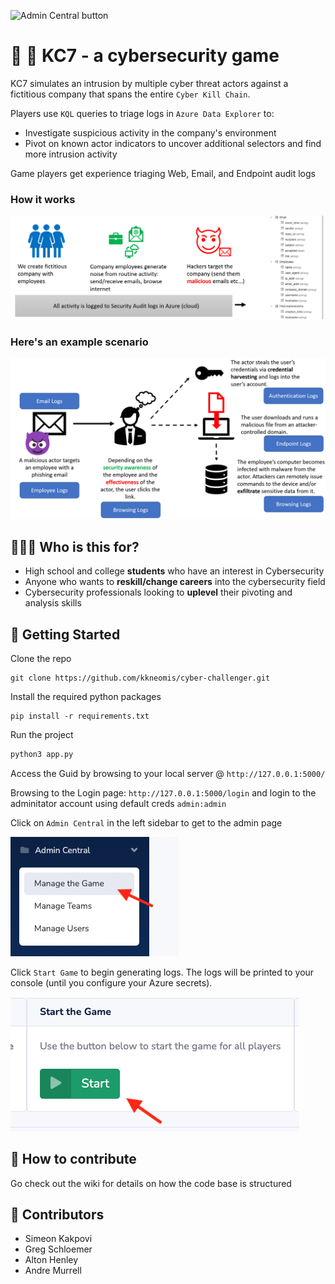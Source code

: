 ![Admin Central button](readme_assets/kc7.png)

# 🤖 👺 KC7 - a cybersecurity game 

KC7 simulates an intrusion by multiple cyber threat actors against a fictitious company that spans the entire `Cyber Kill Chain`.

Players use `KQL` queries to triage logs in `Azure Data Explorer` to:
* Investigate suspicious activity in the company's environment
* Pivot on known actor indicators to uncover additional selectors and find more intrusion activity

Game players get experience triaging Web, Email, and Endpoint audit logs

### How it works 

<img src="readme_assets/how.png" width=700 >

### Here's an example scenario
<img src="readme_assets/example.png" width=700 >




## 👨🏽‍🎓 Who is this for?

* High school and college **students** who have an interest in Cybersecurity
* Anyone who wants to **reskill/change careers** into the cybersecurity field
* Cybersecurity professionals looking to **uplevel** their pivoting and analysis skills


## 🏁 Getting Started

Clone the repo

```
git clone https://github.com/kkneomis/cyber-challenger.git
```

Install the required python packages
```
pip install -r requirements.txt
```

Run the project
```python
python3 app.py
```

Access the Guid by browsing to your local server @ `http://127.0.0.1:5000/`


Browsing to the Login page: `http://127.0.0.1:5000/login` and login to the adminitator account using default creds `admin:admin`

Click on `Admin Central` in the left sidebar to get to the admin page

![Admin Central button](readme_assets/admin.png)


Click `Start Game` to begin generating logs. The logs will be printed to your console (until you  configure your Azure secrets).

![Start button](readme_assets/start.png)


## 🤠 How to contribute

Go check out the wiki for details on how the code base is structured

## 👯 Contributors

* Simeon Kakpovi
* Greg Schloemer
* Alton Henley
* Andre Murrell

